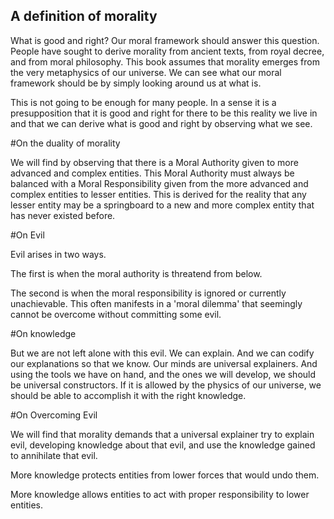 ## A definition of morality

What is good and right?  Our moral framework should answer this question.  People have sought to derive morality from ancient texts, from royal decree, and from moral philosophy.  This book assumes that morality emerges from the very metaphysics of our universe.  We can see what our moral framework should be by simply looking around us at what is.

This is not going to be enough for many people.  In a sense it is a presupposition that it is good and right for there to be this reality we live in and that we can derive what is good and right by observing what we see.

#On the duality of morality

We will find by observing that there is a Moral Authority given to more advanced and complex entities.  This Moral Authority must always be balanced with a Moral Responsibility given from the more advanced and complex entities to lesser entities.  This is derived for the reality that any lesser entity may be a springboard to a new and more complex entity that has never existed before.

#On Evil

Evil arises in two ways. 

The first is when the moral authority is threatend from below.  

The second is when the moral responsibility is ignored or currently unachievable. This often manifests in a 'moral dilemma' that seemingly cannot be overcome without committing some evil.

#On knowledge

But we are not left alone with this evil.  We can explain.  And we can codify our explanations so that we know.  Our minds are universal explainers.  And using the tools we have on hand, and the ones we will develop, we should be universal constructors.  If it is allowed by the physics of our universe, we should be able to accomplish it with the right knowledge.

#On Overcoming Evil

We will find that morality demands that a universal explainer try to explain evil, developing knowledge about that evil, and use the knowledge gained to annihilate that evil.

More knowledge protects entities from lower forces that would undo them.

More knowledge allows entities to act with proper responsibility to lower entities.